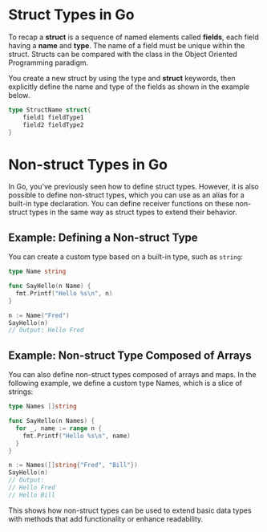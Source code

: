 # Struct Types in Go
To recap a **struct** is a sequence of named elements called **fields**, each field having a **name** and **type**. The name of a field must be unique within the struct. Structs can be compared with the class in the Object Oriented Programming paradigm.

You create a new struct by using the type and **struct** keywords, then explicitly define the name and type of the fields as shown in the example below.

```go
type StructName struct{
    field1 fieldType1
    field2 fieldType2
}
```

# Non-struct Types in Go

In Go, you've previously seen how to define struct types. However, it is also possible to define non-struct types, which you can use as an alias for a built-in type declaration. You can define receiver functions on these non-struct types in the same way as struct types to extend their behavior.

## Example: Defining a Non-struct Type

You can create a custom type based on a built-in type, such as `string`:

```go
type Name string

func SayHello(n Name) {
  fmt.Printf("Hello %s\n", n)
}

n := Name("Fred")
SayHello(n)
// Output: Hello Fred
```

## Example: Non-struct Type Composed of Arrays
You can also define non-struct types composed of arrays and maps. In the following example, we define a custom type Names, which is a slice of strings:

```go
type Names []string

func SayHello(n Names) {
  for _, name := range n {
    fmt.Printf("Hello %s\n", name)
  }
}

n := Names([]string{"Fred", "Bill"})
SayHello(n)
// Output:
// Hello Fred
// Hello Bill
```

This shows how non-struct types can be used to extend basic data types with methods that add functionality or enhance readability.

